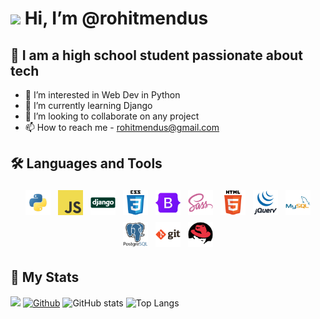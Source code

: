 # <img src="https://media.giphy.com/media/hvRJCLFzcasrR4ia7z/giphy.gif" width="30px"/> Hi, I’m @rohitmendus #
## 🤠 I am a high school student passionate about tech

- 👀 I’m interested in Web Dev in Python
- 🌱 I’m currently learning Django
- 💞️ I’m looking to collaborate on any project
- 📫 How to reach me - rohitmendus@gmail.com

## 🛠️ Languages and Tools

<p align="center">
<img src="https://raw.githubusercontent.com/github/explore/80688e429a7d4ef2fca1e82350fe8e3517d3494d/topics/python/python.png" alt="Python" height="40" style="margin:4px">
<img src="https://raw.githubusercontent.com/github/explore/80688e429a7d4ef2fca1e82350fe8e3517d3494d/topics/javascript/javascript.png" alt="Javascript" height="40" style="margin:4px">
<img src="https://github.com/devicons/devicon/blob/master/icons/django/django-original.svg" alt="Django" height="40" style="margin:4px">
<img src="https://github.com/devicons/devicon/blob/master/icons/css3/css3-original-wordmark.svg" alt="CSS" height="40" style="margin:4px">
<img src="https://github.com/devicons/devicon/blob/master/icons/bootstrap/bootstrap-original.svg" alt="Bootstrap" height="40" style="margin:4px">
<img src="https://github.com/devicons/devicon/blob/master/icons/sass/sass-original.svg" alt="Sass" height="40" style="margin:4px">
<img src="https://github.com/devicons/devicon/blob/master/icons/html5/html5-original-wordmark.svg" alt="HTML" height="40" style="margin:4px">
<img src="https://github.com/devicons/devicon/blob/master/icons/jquery/jquery-original-wordmark.svg" alt="Jquery" height="40" style="margin:4px">
<img src="https://github.com/devicons/devicon/blob/master/icons/mysql/mysql-original-wordmark.svg" alt="MySQL" height="40" style="margin:4px">
<img src="https://github.com/devicons/devicon/blob/master/icons/postgresql/postgresql-original-wordmark.svg" alt="Postgresql" height="40" style="margin:4px">
<img src="https://github.com/devicons/devicon/blob/master/icons/git/git-original-wordmark.svg" alt="Git" height="40" style="margin:4px">
<img src="https://github.com/devicons/devicon/blob/master/icons/redhat/redhat-original.svg" alt="Redhat Linux" height="40" style="margin:4px">
<p/>

## 🌟 My Stats ##

![](https://visitor-badge.laobi.icu/badge?page_id=rohitmendus.rohitmendus)
[![Github](https://img.shields.io/github/followers/rohitmendus?label=Follow&style=social)](https://github.com/rohitmendus)
![GitHub stats](https://github-readme-stats.vercel.app/api?username=rohitmendus&show_icons=true&theme=prussian)
![Top Langs](https://github-readme-stats.vercel.app/api/top-langs/?username=rohitmendus&layout=compact&theme=prussian)

<!---
rohitmendus/rohitmendus is a ✨ special ✨ repository because its `README.md` (this file) appears on your GitHub profile.
You can click the Preview link to take a look at your changes.
--->
